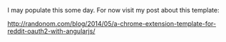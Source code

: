 I may populate this some day.  For now visit my post about this template:

http://randonom.com/blog/2014/05/a-chrome-extension-template-for-reddit-oauth2-with-angularjs/